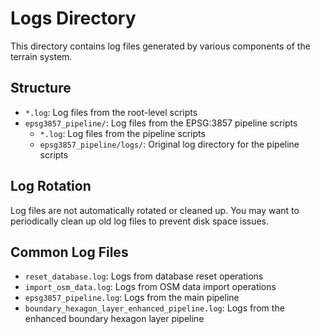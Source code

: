 # Logs Directory

This directory contains log files generated by various components of the terrain system.

## Structure

- `*.log`: Log files from the root-level scripts
- `epsg3857_pipeline/`: Log files from the EPSG:3857 pipeline scripts
  - `*.log`: Log files from the pipeline scripts
  - `epsg3857_pipeline/logs/`: Original log directory for the pipeline scripts

## Log Rotation

Log files are not automatically rotated or cleaned up. You may want to periodically clean up old log files to prevent disk space issues.

## Common Log Files

- `reset_database.log`: Logs from database reset operations
- `import_osm_data.log`: Logs from OSM data import operations
- `epsg3857_pipeline.log`: Logs from the main pipeline
- `boundary_hexagon_layer_enhanced_pipeline.log`: Logs from the enhanced boundary hexagon layer pipeline